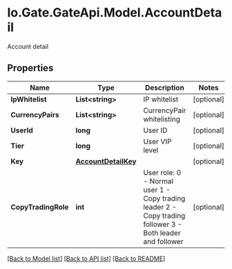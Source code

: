 
# Io.Gate.GateApi.Model.AccountDetail

Account detail

## Properties

Name | Type | Description | Notes
------------ | ------------- | ------------- | -------------
**IpWhitelist** | **List&lt;string&gt;** | IP whitelist | [optional] 
**CurrencyPairs** | **List&lt;string&gt;** | CurrencyPair whitelisting | [optional] 
**UserId** | **long** | User ID | [optional] 
**Tier** | **long** | User VIP level | [optional] 
**Key** | [**AccountDetailKey**](AccountDetailKey.md) |  | [optional] 
**CopyTradingRole** | **int** | User role: 0 - Normal user 1 - Copy trading leader 2 - Copy trading follower 3 - Both leader and follower  | [optional] 

[[Back to Model list]](../README.md#documentation-for-models)
[[Back to API list]](../README.md#documentation-for-api-endpoints)
[[Back to README]](../README.md)
